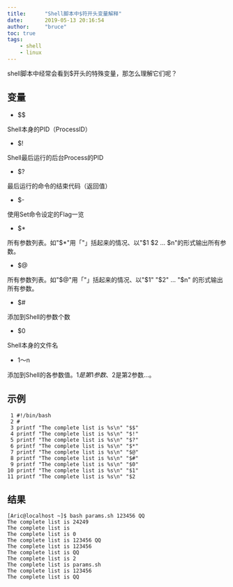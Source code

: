```yaml
---
title:      "Shell脚本中$符开头变量解释"
date:       2019-05-13 20:16:54
author:     "bruce"
toc: true
tags:
    - shell
    - linux
---
```



shell脚本中经常会看到$开头的特殊变量，那怎么理解它们呢？ 


## 变量

- $$ 

Shell本身的PID（ProcessID） 

- $! 

Shell最后运行的后台Process的PID 

- $? 

最后运行的命令的结束代码（返回值） 

- $- 

使用Set命令设定的Flag一览 

- $* 

所有参数列表。如"$*"用「"」括起来的情况、以"$1 $2 … $n"的形式输出所有参数。 

- $@ 

所有参数列表。如"$@"用「"」括起来的情况、以"$1" "$2" … "$n" 的形式输出所有参数。 

- $# 

添加到Shell的参数个数 

- $0 

Shell本身的文件名 

- $1～$n 

添加到Shell的各参数值。$1是第1参数、$2是第2参数…。 


## 示例

``` shell
 1 #!/bin/bash
 2 #
 3 printf "The complete list is %s\n" "$$"
 4 printf "The complete list is %s\n" "$!"
 5 printf "The complete list is %s\n" "$?"
 6 printf "The complete list is %s\n" "$*"
 7 printf "The complete list is %s\n" "$@"
 8 printf "The complete list is %s\n" "$#"
 9 printf "The complete list is %s\n" "$0"
10 printf "The complete list is %s\n" "$1"
11 printf "The complete list is %s\n" "$2

```

## 结果

```
[Aric@localhost ~]$ bash params.sh 123456 QQ
The complete list is 24249
The complete list is
The complete list is 0
The complete list is 123456 QQ
The complete list is 123456
The complete list is QQ
The complete list is 2
The complete list is params.sh
The complete list is 123456
The complete list is QQ
```


